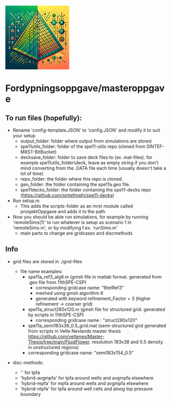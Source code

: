 ![Project Logo](Images/logo_small.png)
# Fordypningsoppgave/masteroppgave


## To run files (hopefully):
- Rename 'config-template.JSON' to 'config.JSON' and modify it to suit your setup
    - output_folder: folder where output from simulations are stored
    - spe11utils_folder: folder of the spe11-utils repo (cloned from SINTEF-MRST-BitBucket)
    - decksave_folder: folder to save deck files to (as .mat-files). for example spe11utils_folder\deck, leave as empty string if you don't mind converting from the .DATA file each time (usually doesn't take a lot of time)
    - repo_folder: the folder where this repo is cloned.
    - geo_folder: the folder containing the spe11a.geo file.
    - spe11decks_folder: the folder containing the spe11-decks repo (https://github.com/sintefmath/spe11-decks)
- Run setup.m
    - This adds the scripts-folder as an mrst module called prosjektOppgave and adds it to the path
- Now you should be able run simulations, for example by running 'remoteSims(1)' to run whatever is setup as scenario 1 in 'remoteSims.m', or by modifying f.ex. 'runSims.m' 
    - main parts to change are gridcases and discmethods

## Info
- grid files are stored in ./grid-files
    - file name examples:
        - spe11a_ref3_alg6.m (gmsh file in matlab format. generated from .geo file from 11thSPE-CSP)
            - corresponding gridcase name: "6tetRef3"
            - meshed using gmsh algorithm 6
            - generated with keyword refinement_Factor = 3 (higher refinement -> coarser grid)
        - spe11a_struct280x120.m (gmsh file for structured grid. generated by scripts in 11thSPE-CSP)
            - corresponding gridcase name : "struct280x120"
        - spe11a_semi183x38_0.5_grid.mat (semi-structured grid generated from scripts in Vetle Nevlands master thesis https://github.com/vetlenev/Master-Thesis/tree/main/FluidFlower. resolution 183x38 and 0.5 density in unstructured regions)
        -  corresponding gridcase name: "semi183x154_0.5"

- disc-methods:
    - '' for tpfa
    - 'hybrid-avgmpfa' for tpfa around wells and avgmpfa elsewhere
    - 'hybrid-mpfa' for mpfa around wells and avgmpfa elsewhere
    - 'hybrid-ntpfa' for tpfa around well cells and along top pressure boundary
